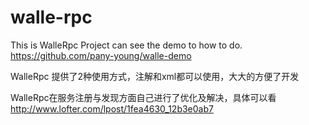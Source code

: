 # walle-rpc
This is WalleRpc Project
can see the demo to how to do.
https://github.com/pany-young/walle-demo


WalleRpc 提供了2种使用方式，注解和xml都可以使用，大大的方便了开发

WalleRpc在服务注册与发现方面自己进行了优化及解决，具体可以看
http://www.lofter.com/lpost/1fea4630_12b3e0ab7


